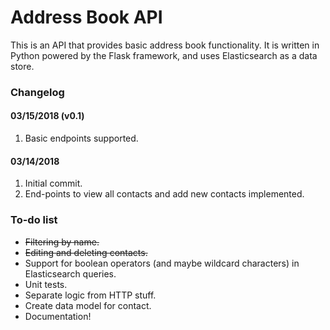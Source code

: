# Address Book API

This is an API that provides basic address book functionality. It is written in Python powered by the Flask framework, and uses Elasticsearch as a data store.

### Changelog

#### 03/15/2018 (v0.1)
1. Basic endpoints supported.

#### 03/14/2018
1. Initial commit.
2. End-points to view all contacts and add new contacts implemented.

### To-do list
* ~~Filtering by name.~~
* ~~Editing and deleting contacts.~~ 
* Support for boolean operators (and maybe wildcard characters) in Elasticsearch queries.
* Unit tests.
* Separate logic from HTTP stuff.
* Create data model for contact.
* Documentation!



